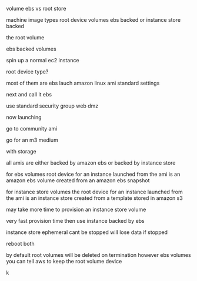 volume ebs vs root store

machine image types root device volumes
ebs backed or instance store backed

the root volume

ebs backed volumes

spin up a normal ec2 instance 

root device type?

most of them are ebs
lauch amazon linux ami
standard settings

next and call it ebs

use standard security group
web dmz

now launching

go to community ami

go for an m3 medium

with storage 

all amis are either backed by amazon ebs or backed by instance store

for ebs volumes root device for an instance launched from the ami is an amazon ebs volume created from an amazon ebs snapshot


for instance store volumes the root device for an instance launched from the ami is an instance store created from a template stored in amazon s3

may take more time to provision an instance store volume

very fast provision time then use instance backed by ebs

instance store ephemeral
cant be stopped 
will lose data if stopped

reboot both 

by default root volumes will be deleted on termination however ebs volumes you can tell aws to keep the root volume device

k
